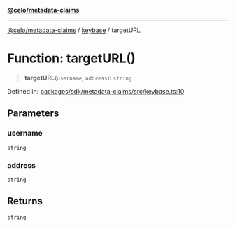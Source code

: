 [**@celo/metadata-claims**](../../README.md)

***

[@celo/metadata-claims](../../README.md) / [keybase](../README.md) / targetURL

# Function: targetURL()

> **targetURL**(`username`, `address`): `string`

Defined in: [packages/sdk/metadata-claims/src/keybase.ts:10](https://github.com/celo-org/developer-tooling/blob/master/packages/sdk/metadata-claims/src/keybase.ts#L10)

## Parameters

### username

`string`

### address

`string`

## Returns

`string`

